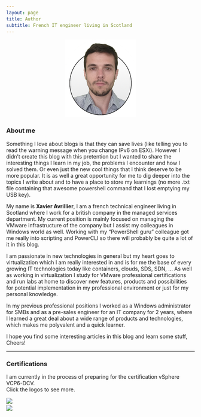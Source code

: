 ```yaml
---
layout: page
title: Author
subtitle: French IT engineer living in Scotland
---
```

<p align="center"><img src="/img/photo.png"/></p>  

### About me  
Something I love about blogs is that they can save lives (like telling you to read the warning message when you change IPv6 on ESXi). However I didn’t create this blog with this pretention but I wanted to share the interesting things I learn in my job, the problems I encounter and how I solved them. Or even just the new cool things that I think deserve to be more popular. It is as well a great opportunity for me to dig deeper into the topics I write about and to have a place to store my learnings (no more .txt file containing that awesome powershell command that I lost emptying my USB key).

My name is **Xavier Avrillier**, I am a french technical engineer living in Scotland where I work for a british company in the managed services department. My current position is mainly focused on managing the VMware infrastructure of the company but I assist my colleagues in Windows world as well. Working with my “PowerShell guru” colleague got me really into scripting and PowerCLI so there will probably be quite a lot of it in this blog.

I am passionate in new technologies in general but my heart goes to virtualization which I am really interested in and is for me the base of every growing IT technologies today like containers, clouds, SDS, SDN, ...
As well as working in virtualization I study for VMware professional certifications and run labs at home to discover new features, products and possibilities for potential implementation in my professional environment or just for my personal knowledge.

In my previous professional positions I worked as a Windows administrator for SMBs and as a pre-sales engineer for an IT company for 2 years, where I learned a great deal about a wide range of products and technologies, which makes me polyvalent and a quick learner. 

I hope you find some interesting articles in this blog and learn some stuff, Cheers!

----------

### Certifications  
I am currently in the process of preparing for the certification vSphere VCP6-DCV.  
Click the logos to see more.  

 [![]({{site.baseurl}}/img/vcadcv.jpg)]({{site.baseurl}}/img/vcadcvdiplome.jpg)  
[![]({{site.baseurl}}/img/ccnpswroute.jpg)]({{site.baseurl}}/img/ccnp.jpg)  
